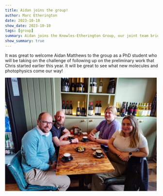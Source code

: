 ```yaml
---
title: Aidan joins the group!
author: Marc Etherington
date: 2023-10-10
show_date: 2023-10-10
tags: [group]
summary: Aidan joins the Knowles-Etherington Group, our joint team bridging the interface of synthetic and physical chemistry.
show_summary: true
---
```

It was great to welcome Aidan Matthews to the group as a PhD student who will be taking on the challenge of following up on the preliminary work that Chris started earlier this year. It will be great to see what new molecules and photophysics come our way!

<img src="https://github.com/marc-k-etherington/marc-k-etherington.github.io/blob/main/content/post/images/Aidan_joins_2023.jpg?raw=true" width="500" height="auto">
